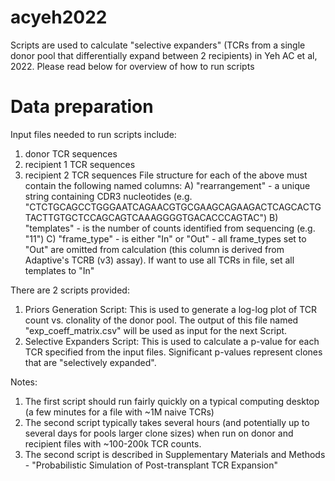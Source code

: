 # acyeh2022

Scripts are used to calculate "selective expanders" (TCRs from a single donor pool that differentially expand between 2 recipients) in Yeh AC et al, 2022.
Please read below for overview of how to run scripts

# Data preparation
Input files needed to run scripts include:
1) donor TCR sequences
2) recipient 1 TCR sequences
3) recipient 2 TCR sequences
File structure for each of the above must contain the following named columns:
A) "rearrangement" - a unique string containing CDR3 nucleotides (e.g. "CTCTGCAGCCTGGGAATCAGAACGTGCGAAGCAGAAGACTCAGCACTGTACTTGTGCTCCAGCAGTCAAAGGGGTGACACCCAGTAC")
B) "templates" - is the number of counts identified from sequencing (e.g. "11")
C) "frame_type" - is either "In" or "Out" - all frame_types set to "Out" are omitted from calculation (this column is derived from Adaptive's TCRB (v3) assay). If want to use all TCRs in file, set all templates to "In"

There are 2 scripts provided:
1) Priors Generation Script: This is used to generate a log-log plot of TCR count vs. clonality of the donor pool.  The output of this file named "exp_coeff_matrix.csv" will be used as input for the next Script.
2) Selective Expanders Script: This is used to calculate a p-value for each TCR specified from the input files. Significant p-values represent clones that are "selectively expanded".

Notes:
1) The first script should run fairly quickly on a typical computing desktop (a few minutes for a file with ~1M naive TCRs)
2) The second script typically takes several hours (and potentially up to several days for pools larger clone sizes) when run on donor and recipient files with ~100-200k TCR counts.
3) The second script is  described in Supplementary Materials and Methods - "Probabilistic Simulation of Post-transplant TCR Expansion"

